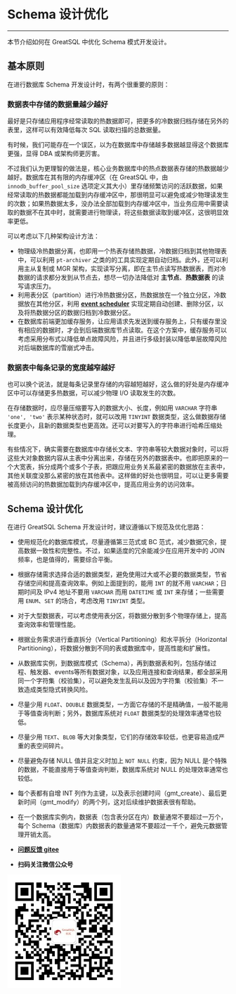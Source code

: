 # Schema 设计优化
---

本节介绍如何在 GreatSQL 中优化 Schema 模式开发设计。

## 基本原则

在进行数据库 Schema 开发设计时，有两个很重要的原则：

### 数据表中存储的**数据量越少越好**

最好是只存储应用程序经常读取的热数据即可，把更多的冷数据归档存储在另外的表里，这样可以有效降低每次 SQL 读取扫描的总数据量。

有时候，我们可能存在一个误区，以为在数据库中存储越多数据越显得这个数据库更强，显得 DBA 或架构师更厉害。

不过我们认为更理智的做法是，核心业务数据库中的热点数据表存储的热数据越少越好。数据库在其有限的内存缓冲区（在 GreatSQL 中，由 `innodb_buffer_pool_size` 选项定义其大小）里存储频繁访问的活跃数据，如果经常读取的热数据都能加载到内存缓冲区中，那很明显可以避免或减少物理读发生的次数；如果热数据太多，没办法全部加载到内存缓冲区中，当业务应用中需要读取的数据不在其中时，就需要进行物理读，将这些数据读取到缓冲区，这很明显效率更低。

可以考虑以下几种架构设计方法：
- 物理级冷热数据分离，也即用一个热表存储热数据，冷数据归档到其他物理表中，可以利用 `pt-archiver` 之类的的工具实现定期自动归档。此外，还可以利用主从复制或 MGR 架构，实现读写分离，即在主节点读写热数据表，而对冷数据的请求都分发到从节点去，想尽一切办法降低对 **主节点**、**热数据表** 的读写请求压力。
- 利用表分区（partition）进行冷热数据分区，热数据放在一个独立分区，冷数据放在其他分区，利用 **[event scheduler](https://dev.mysql.com/doc/refman/8.0/en/events-configuration.html)** 实现定期自动创建、删除分区，以及将热数据分区的数据归档到冷数据分区。
- 在数据库前端更加缓存服务，让应用请求先发送到缓存服务上，只有缓存里没有相应的数据时，才会到后端数据库节点读取。在这个方案中，缓存服务可以考虑采用分布式以降低单点故障风险，并且进行多级封装以降低单层故障风险对后端数据库的雪崩式冲击。

### 数据表中每条记录的**宽度越窄越好**

也可以换个说法，就是每条记录里存储的内容越短越好，这么做的好处是内存缓冲区中可以存储更多热数据，可以减少物理 I/O 读取发生的次数。

在存储数据时，应尽量压缩要写入的数据大小、长度，例如用 `VARCHAR` 字符串 `'one', 'two'` 表示某种状态时，就可以改用 `TINYINT` 数据类型，这么做数据存储长度更小，且新的数据类型也更高效。还可以对要写入的字符串进行哈希压缩处理。

有些情况下，确实需要在数据库中存储长文本、字符串等较大数据对象时，可以将这些大对象数据内容从主表中分离出来，存储在另外的数据表中。也即把原来的一个大宽表，拆分成两个或多个子表，把跟应用业务关系最紧密的数据放在主表中，其他关联度没那么紧密的放在其他表中。这样做的好处也很明显，可以让更多需要被高频访问的热数据加载到内存缓冲区中，提高应用业务的访问效率。

## Schema 设计优化

在进行 GreatSQL Schema 开发设计时，建议遵循以下规范及优化思路：
- 使用规范化的数据库模式，尽量遵循第三范式或 BC 范式，减少数据冗余，提高数据一致性和完整性。不过，如果适度的冗余能减少在应用开发中的 JOIN 频率，也是值得的，需要综合平衡。
- 根据存储需求选择合适的数据类型，避免使用过大或不必要的数据类型，节省存储空间和提高查询效率。例如上面提到的，能用 `INT` 的就不用 `VARCHAR`；日期时间及 IPv4 地址不要用 `VARCHAR` 而用 `DATETIME` 或 `INT` 来存储；一些需要用 `ENUM`、`SET` 的场合，考虑改用 `TINYINT` 类型。
- 对于大型数据表，可以考虑使用表分区，将数据分散到多个物理存储上，提高查询效率和管理性能。
- 根据业务需求进行垂直拆分（Vertical Partitioning）和水平拆分（Horizontal Partitioning），将数据分散到不同的表或数据库中，提高性能和扩展性。
- 从数据库实例，到数据库模式（Schema），再到数据表和列，包括存储过程、触发器、events等所有数据对象，以及应用连接和查询结果，都全部采用同一个字符集（校验集），可以避免发生乱码以及因为字符集（校验集）不一致造成类型隐式转换风险。
- 尽量少用 `FLOAT`、`DOUBLE` 数据类型，一方面它存储的不是精确值，一般不能用于等值查询判断；另外，数据库系统对 `FLOAT` 数据类型的处理效率通常也较低。
- 尽量少用 `TEXT`、`BLOB` 等大对象类型，它们的存储效率较低，也更容易造成严重的表空间碎片。
- 尽量避免存储 NULL 值并且定义时加上 `NOT NULL` 约束，因为 NULL 是个特殊的数据，不能直接用于等值查询判断，数据库系统对 NULL 的处理效率通常也较低。
- 每个表都有自增 INT 列作为主键，以及表示创建时间（gmt_create）、最后更新时间（gmt_modify）的两个列，这对后续维护数据表很有帮助。
- 在一个数据库实例内，数据表（包含表分区在内）数量通常不要超过一万个，每个 Schema（数据库）内数据表的数量通常不要超过一千个，避免元数据管理开销太高。


- **[问题反馈 gitee](https://gitee.com/GreatSQL/GreatSQL-Manual/issues)**

- **扫码关注微信公众号**

![greatsql-wx](../greatsql-wx.jpg)
